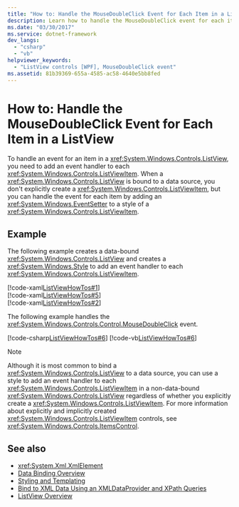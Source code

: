 ```yaml
---
title: "How to: Handle the MouseDoubleClick Event for Each Item in a ListView"
description: Learn how to handle the MouseDoubleClick event for each item in a ListView, by means of the included code examples in XAML, C#, and Visual Basic.
ms.date: "03/30/2017"
ms.service: dotnet-framework
dev_langs: 
  - "csharp"
  - "vb"
helpviewer_keywords: 
  - "ListView controls [WPF], MouseDoubleClick event"
ms.assetid: 81b39369-655a-4585-ac58-4640e5bb8fed
---
```

# How to: Handle the MouseDoubleClick Event for Each Item in a ListView

To handle an event for an item in a <xref:System.Windows.Controls.ListView>, you need to add an event handler to each <xref:System.Windows.Controls.ListViewItem>. When a <xref:System.Windows.Controls.ListView> is bound to a data source, you don't explicitly create a <xref:System.Windows.Controls.ListViewItem>, but you can handle the event for each item by adding an <xref:System.Windows.EventSetter> to a style of a <xref:System.Windows.Controls.ListViewItem>.  
  
## Example  

 The following example creates a data-bound <xref:System.Windows.Controls.ListView> and creates a <xref:System.Windows.Style> to add an event handler to each <xref:System.Windows.Controls.ListViewItem>.  
  
 [!code-xaml[ListViewHowTos#1](~/samples/snippets/csharp/VS_Snippets_Wpf/ListViewHowTos/CSharp/Window1.xaml#1)]  
[!code-xaml[ListViewHowTos#5](~/samples/snippets/csharp/VS_Snippets_Wpf/ListViewHowTos/CSharp/Window1.xaml#5)]  
[!code-xaml[ListViewHowTos#2](~/samples/snippets/csharp/VS_Snippets_Wpf/ListViewHowTos/CSharp/Window1.xaml#2)]  
  
 The following example handles the <xref:System.Windows.Controls.Control.MouseDoubleClick> event.  
  
 [!code-csharp[ListViewHowTos#6](~/samples/snippets/csharp/VS_Snippets_Wpf/ListViewHowTos/CSharp/Window1.xaml.cs#6)]
 [!code-vb[ListViewHowTos#6](~/samples/snippets/visualbasic/VS_Snippets_Wpf/ListViewHowTos/VisualBasic/Window1.xaml.vb#6)]  
  
> [!NOTE]
> Although it is most common to bind a <xref:System.Windows.Controls.ListView> to a data source, you can use a style to add an event handler to each <xref:System.Windows.Controls.ListViewItem> in a non-data-bound <xref:System.Windows.Controls.ListView> regardless of whether you explicitly create a <xref:System.Windows.Controls.ListViewItem>.  For more information about explicitly and implicitly created <xref:System.Windows.Controls.ListViewItem> controls, see <xref:System.Windows.Controls.ItemsControl>.  
  
## See also

- <xref:System.Xml.XmlElement>
- [Data Binding Overview](../data/index.md)
- [Styling and Templating](styles-templates-overview.md)
- [Bind to XML Data Using an XMLDataProvider and XPath Queries](../data/how-to-bind-to-xml-data-using-an-xmldataprovider-and-xpath-queries.md)
- [ListView Overview](listview-overview.md)
